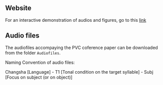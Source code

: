 ## Website

For an interactive demonstration of audios and figures, go to this [link](https://kc-li.github.io/InTone_Visualisation_Site/index.html)

## Audio files

The audiofiles accompaying the PVC coference paper can be downloaded from the folder `Audiofiles`.

Naming Convention of audio files:

Changsha [Language] - T1 [Tonal condition on the target syllable] - Subj [Focus on subject (or on object)]
